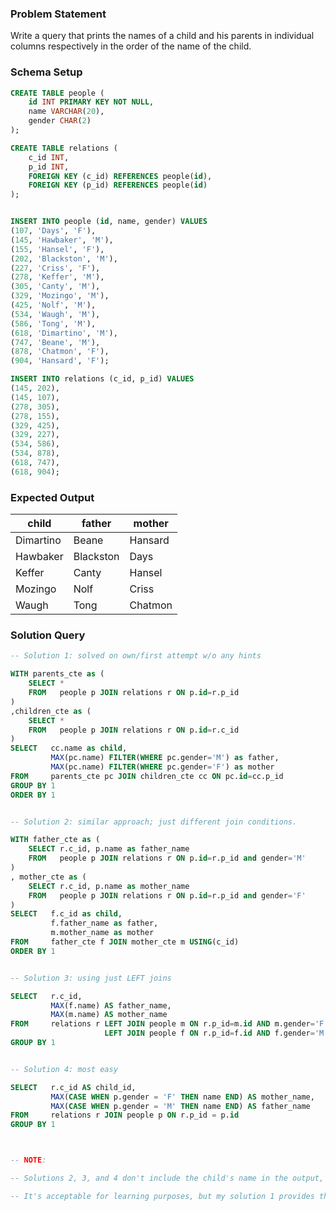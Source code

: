 ### Problem Statement

Write a query that prints the names of a child and his parents in individual columns respectively in the order of the name of the child. 

### Schema Setup

```sql
CREATE TABLE people (
    id INT PRIMARY KEY NOT NULL,
    name VARCHAR(20),
    gender CHAR(2)
);

CREATE TABLE relations (
    c_id INT,
    p_id INT,
    FOREIGN KEY (c_id) REFERENCES people(id),
    FOREIGN KEY (p_id) REFERENCES people(id)
);


INSERT INTO people (id, name, gender) VALUES
(107, 'Days', 'F'),
(145, 'Hawbaker', 'M'),
(155, 'Hansel', 'F'),
(202, 'Blackston', 'M'),
(227, 'Criss', 'F'),
(278, 'Keffer', 'M'),
(305, 'Canty', 'M'),
(329, 'Mozingo', 'M'),
(425, 'Nolf', 'M'),
(534, 'Waugh', 'M'),
(586, 'Tong', 'M'),
(618, 'Dimartino', 'M'),
(747, 'Beane', 'M'),
(878, 'Chatmon', 'F'),
(904, 'Hansard', 'F');

INSERT INTO relations (c_id, p_id) VALUES
(145, 202),
(145, 107),
(278, 305),
(278, 155),
(329, 425),
(329, 227),
(534, 586),
(534, 878),
(618, 747),
(618, 904);
```


### Expected Output


| child      | father    | mother  |
|------------|-----------|---------|
| Dimartino  | Beane     | Hansard |
| Hawbaker   | Blackston | Days    |
| Keffer     | Canty     | Hansel  |
| Mozingo    | Nolf      | Criss   |
| Waugh      | Tong      | Chatmon |



### Solution Query

```sql
-- Solution 1: solved on own/first attempt w/o any hints

WITH parents_cte as (
	SELECT *
	FROM   people p JOIN relations r ON p.id=r.p_id
)
,children_cte as (
	SELECT *
	FROM   people p JOIN relations r ON p.id=r.c_id
)
SELECT   cc.name as child, 
	     MAX(pc.name) FILTER(WHERE pc.gender='M') as father,     
	     MAX(pc.name) FILTER(WHERE pc.gender='F') as mother  
FROM     parents_cte pc JOIN children_cte cc ON pc.id=cc.p_id 
GROUP BY 1
ORDER BY 1


-- Solution 2: similar approach; just different join conditions.

WITH father_cte as (
	SELECT r.c_id, p.name as father_name
	FROM   people p JOIN relations r ON p.id=r.p_id and gender='M'
)
, mother_cte as (
	SELECT r.c_id, p.name as mother_name
	FROM   people p JOIN relations r ON p.id=r.p_id and gender='F'
)
SELECT   f.c_id as child, 
	     f.father_name as father,
	     m.mother_name as mother  
FROM     father_cte f JOIN mother_cte m USING(c_id)
ORDER BY 1


-- Solution 3: using just LEFT joins

SELECT   r.c_id,
         MAX(f.name) AS father_name,
         MAX(m.name) AS mother_name
FROM     relations r LEFT JOIN people m ON r.p_id=m.id AND m.gender='F'
                     LEFT JOIN people f ON r.p_id=f.id AND f.gender='M'
GROUP BY 1


-- Solution 4: most easy

SELECT   r.c_id AS child_id,
         MAX(CASE WHEN p.gender = 'F' THEN name END) AS mother_name,
         MAX(CASE WHEN p.gender = 'M' THEN name END) AS father_name
FROM     relations r JOIN people p ON r.p_id = p.id
GROUP BY 1



-- NOTE: 

-- Solutions 2, 3, and 4 don't include the child's name in the output, which should be included since we're expected to order by it. 

-- It's acceptable for learning purposes, but my solution 1 provides the exact expected output.
```
